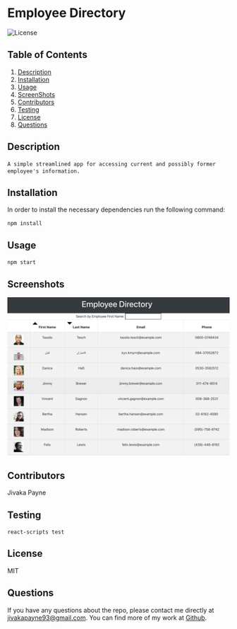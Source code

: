 # Employee Directory

![License](https://img.shields.io/badge/license-MIT-blue.svg)

## Table of Contents

1. [Description](#projectDescription)
2. [Installation](#installation)
3. [Usage](#usage)
4. [ScreenShots](#screenshots)
5. [Contributors](#contributors)
6. [Testing](#testing)
7. [License](#license)
8. [Questions](#questions)

## Description

```
A simple streamlined app for accessing current and possibly former employee's information.
```

## Installation

In order to install the necessary dependencies run the following command:

```
npm install
```

## Usage

```
npm start
```

## Screenshots

![Screenshot](/src/components/images/Screen.png)

## Contributors

Jivaka Payne

## Testing

```
react-scripts test
```

## License

MIT

## Questions

If you have any questions about the repo, please contact me directly at jivakapayne93@gmail.com. You can find more of my work at [Github](https://github.com/Nsilo/).
